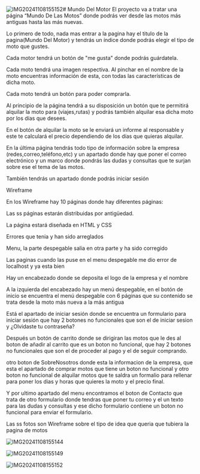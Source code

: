 ![IMG20241108155152](https://github.com/user-attachments/assets/1a781c8d-2b53-4526-ba70-1654774a1cd3)# Mundo Del Motor
El proyecto va a tratar una página “Mundo De Las Motos” donde podrás ver desde las motos más antiguas hasta las más nuevas.

Lo primero de todo, nada mas entrar a la pagina hay el titulo de la pagina(Mundo Del Motor) y tendrás un índice donde podrás elegir el tipo de moto que gustes.

Cada motor tendrá un botón de "me gusta" donde podrás guárdatela.

Cada moto tendrá una imagen respectiva. Al pinchar en el nombre de la moto encuentras información de esta, con todas las características de dicha moto.

Cada moto tendrá un botón para poder comprarla.

Al principio de la página tendrá a su disposición un botón que te permitirá alquilar la moto para (viajes,rutas) y podrás también alquilar esa dicha moto por los días que desees.

En el botón de alquilar la moto se le enviará un informe al responsable y este te calculará el precio dependiendo de los días que quieras alquilar.

En la última página tendrás todo tipo de información sobre la empresa (redes,correo,teléfono,etc) y un apartado donde hay que poner el correo electrónico y un marco donde pondrás las dudas y consultas que te surjan sobre ese el tema de las motos.

También tendrás un apartado donde podrás iniciar sesión

Wireframe

En los Wireframe hay 10 páginas donde hay diferentes páginas:

 Las ss páginas estarán distribuidas por antigüedad.

La página estará diseñada en HTML y CSS

Errores que tenia y han sido arreglados

Menu, la parte despegable salia en otra parte y ha sido corregido

Las paginas cuando las puse en el menu despegable me dio error de localhost y ya esta bien

Hay un encabezado donde se deposita el logo de la empresa y el nombre

A la izquierda del encabezado hay un menú despegable, en el botón de inicio se encuentra el menú despegable con 6 páginas que su contenido se trata desde la moto más nueva a la más antigua

Está el apartado de iniciar sesión donde se encuentra un formulario para iniciar sesión que hay 2 botones no funcionales que son el de iniciar sesion y ¿Olvidaste tu contraseña?

Después un botón de carrito donde se dirigiran las motos que le des al boton de añadir al carrito que es un boton no funcional, que hay 2 botones no funcionales que son el de proceder al pago y el de seguir comprando.

otro boton de SobreNosotros donde esta la informacion de la empresa, que esta el apartado de comprar motos que tiene un boton no funcional y otro boton no funcional de alquilar motos que te saldra un formalio para rellenar para poner los dias y horas que quieres la moto y el precio final.

Y por ultimo apartado del menu encontramos el boton de Contacto que trata de otro formulario donde tendras que poner tu correo y el un texto para las dudas y consultas y ese dicho formulario contiene un boton no funcional para enviar el formulario.

Las ss fotos son Wireframe sobre el tipo de idea que queria que tubiera la pagina de motos

![IMG20241108155144](https://github.com/user-attachments/assets/c711ddbf-3942-4ea0-a6f6-da428cff4bc0)

![IMG20241108155149](https://github.com/user-attachments/assets/44b979af-ffe4-4aee-8276-1f45a15bae78)

![IMG20241108155152](https://github.com/user-attachments/assets/24a9f907-2699-4409-ac9f-73ac0506078e)


